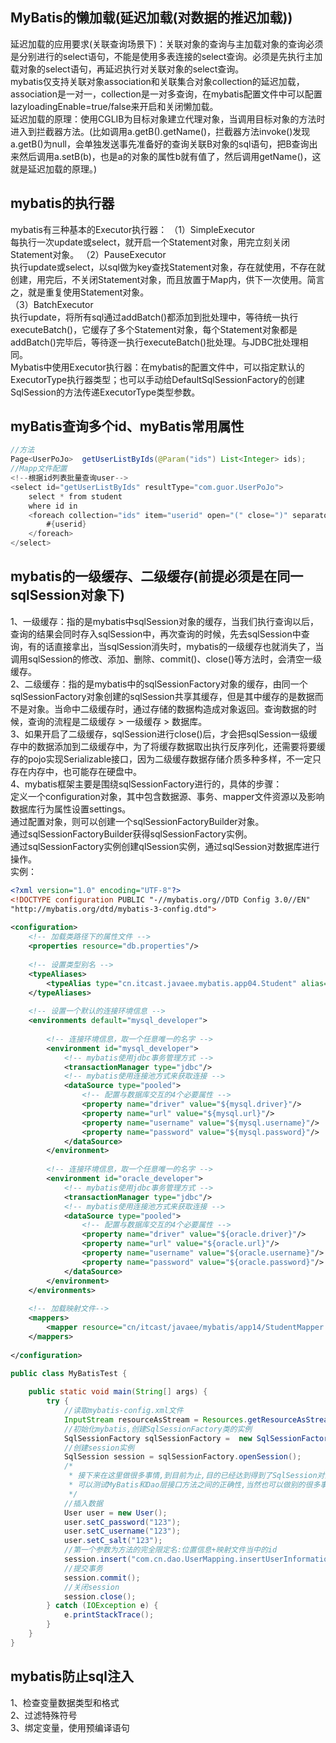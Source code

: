 ## MyBatis的懒加载(延迟加载(对数据的推迟加载))  
延迟加载的应用要求(关联查询场景下)：关联对象的查询与主加载对象的查询必须是分别进行的select语句，不能是使用多表连接的select查询。必须是先执行主加载对象的select语句，再延迟执行对关联对象的select查询。    
mybatis仅支持关联对象association和关联集合对象collection的延迟加载，association是一对一，collection是一对多查询，在mybatis配置文件中可以配置lazyloadingEnable=true/false来开启和关闭懒加载。  
延迟加载的原理：使用CGLIB为目标对象建立代理对象，当调用目标对象的方法时进入到拦截器方法。(比如调用a.getB().getName()，拦截器方法invoke()发现a.getB()为null，会单独发送事先准备好的查询关联B对象的sql语句，把B查询出来然后调用a.setB(b)，也是a的对象的属性b就有值了，然后调用getName()，这就是延迟加载的原理。)  
## mybatis的执行器  
mybatis有三种基本的Executor执行器：
（1）SimpleExecutor  
每执行一次update或select，就开启一个Statement对象，用完立刻关闭Statement对象。 
（2）PauseExecutor  
执行update或select，以sql做为key查找Statement对象，存在就使用，不存在就创建，用完后，不关闭Statement对象，而且放置于Map内，供下一次使用。简言之，就是重复使用Statement对象。  
（3）BatchExecutor  
执行update，将所有sql通过addBatch()都添加到批处理中，等待统一执行executeBatch()，它缓存了多个Statement对象，每个Statement对象都是addBatch()完毕后，等待逐一执行executeBatch()批处理。与JDBC批处理相同。    
Mybatis中使用Executor执行器：在mybatis的配置文件中，可以指定默认的ExecutorType执行器类型；也可以手动给DefaultSqlSessionFactory的创建SqlSession的方法传递ExecutorType类型参数。  
## myBatis查询多个id、myBatis常用属性  
```java
//方法  
Page<UserPoJo>  getUserListByIds(@Param("ids") List<Integer> ids);
//Mapp文件配置
<!--根据id列表批量查询user-->
<select id="getUserListByIds" resultType="com.guor.UserPoJo">
    select * from student
    where id in
    <foreach collection="ids" item="userid" open="(" close=")" separator=",">
        #{userid}
    </foreach>
</select>
```
## mybatis的一级缓存、二级缓存(前提必须是在同一sqlSession对象下)  
1、一级缓存：指的是mybatis中sqlSession对象的缓存，当我们执行查询以后，查询的结果会同时存入sqlSession中，再次查询的时候，先去sqlSession中查询，有的话直接拿出，当sqlSession消失时，mybatis的一级缓存也就消失了，当调用sqlSession的修改、添加、删除、commit()、close()等方法时，会清空一级缓存。  
2、二级缓存：指的是mybatis中的sqlSessionFactory对象的缓存，由同一个sqlSessionFactory对象创建的sqlSession共享其缓存，但是其中缓存的是数据而不是对象。当命中二级缓存时，通过存储的数据构造成对象返回。查询数据的时候，查询的流程是二级缓存 > 一级缓存 > 数据库。  
3、如果开启了二级缓存，sqlSession进行close()后，才会把sqlSession一级缓存中的数据添加到二级缓存中，为了将缓存数据取出执行反序列化，还需要将要缓存的pojo实现Serializable接口，因为二级缓存数据存储介质多种多样，不一定只存在内存中，也可能存在硬盘中。  
4、mybatis框架主要是围绕sqlSessionFactory进行的，具体的步骤：  
定义一个configuration对象，其中包含数据源、事务、mapper文件资源以及影响数据库行为属性设置settings。  
通过配置对象，则可以创建一个sqlSessionFactoryBuilder对象。  
通过sqlSessionFactoryBuilder获得sqlSessionFactory实例。  
通过sqlSessionFactory实例创建qlSession实例，通过sqlSession对数据库进行操作。   
实例：  
```xml
<?xml version="1.0" encoding="UTF-8"?>  
<!DOCTYPE configuration PUBLIC "-//mybatis.org//DTD Config 3.0//EN"  
"http://mybatis.org/dtd/mybatis-3-config.dtd">  
 
<configuration>   
    <!-- 加载类路径下的属性文件 -->  
    <properties resource="db.properties"/>  
 
    <!-- 设置类型别名 -->  
    <typeAliases>  
        <typeAlias type="cn.itcast.javaee.mybatis.app04.Student" alias="student"/>  
    </typeAliases>  
 
    <!-- 设置一个默认的连接环境信息 -->  
    <environments default="mysql_developer">  
 
        <!-- 连接环境信息，取一个任意唯一的名字 -->  
        <environment id="mysql_developer">  
            <!-- mybatis使用jdbc事务管理方式 -->  
            <transactionManager type="jdbc"/>  
            <!-- mybatis使用连接池方式来获取连接 -->  
            <dataSource type="pooled">  
                <!-- 配置与数据库交互的4个必要属性 -->  
                <property name="driver" value="${mysql.driver}"/>  
                <property name="url" value="${mysql.url}"/>  
                <property name="username" value="${mysql.username}"/>  
                <property name="password" value="${mysql.password}"/>  
            </dataSource>  
        </environment>  
 
        <!-- 连接环境信息，取一个任意唯一的名字 -->  
        <environment id="oracle_developer">  
            <!-- mybatis使用jdbc事务管理方式 -->  
            <transactionManager type="jdbc"/>  
            <!-- mybatis使用连接池方式来获取连接 -->  
            <dataSource type="pooled">  
                <!-- 配置与数据库交互的4个必要属性 -->  
                <property name="driver" value="${oracle.driver}"/>  
                <property name="url" value="${oracle.url}"/>  
                <property name="username" value="${oracle.username}"/>  
                <property name="password" value="${oracle.password}"/>  
            </dataSource>  
        </environment>  
    </environments>  
 
    <!-- 加载映射文件-->  
    <mappers>  
        <mapper resource="cn/itcast/javaee/mybatis/app14/StudentMapper.xml"/>  
    </mappers>  
 
</configuration>  
```    
```java
public class MyBatisTest {
 
    public static void main(String[] args) {
        try {
            //读取mybatis-config.xml文件
            InputStream resourceAsStream = Resources.getResourceAsStream("mybatis-config.xml");
            //初始化mybatis,创建SqlSessionFactory类的实例
            SqlSessionFactory sqlSessionFactory =  new SqlSessionFactoryBuilder().build(resourceAsStream);
            //创建session实例
            SqlSession session = sqlSessionFactory.openSession();
            /*
             * 接下来在这里做很多事情,到目前为止,目的已经达到得到了SqlSession对象.通过调用SqlSession里面的方法,
             * 可以测试MyBatis和Dao层接口方法之间的正确性,当然也可以做别的很多事情,在这里就不列举了
             */
            //插入数据
            User user = new User();
            user.setC_password("123");
            user.setC_username("123");
            user.setC_salt("123");
            //第一个参数为方法的完全限定名:位置信息+映射文件当中的id
            session.insert("com.cn.dao.UserMapping.insertUserInformation", user);
            //提交事务
            session.commit();
            //关闭session
            session.close();
        } catch (IOException e) {
            e.printStackTrace();
        }
    }
}
``` 
## mybatis防止sql注入  
1、检查变量数据类型和格式  
2、过滤特殊符号  
3、绑定变量，使用预编译语句  